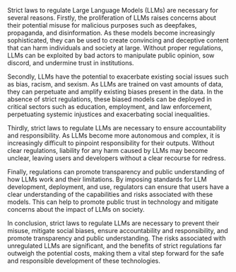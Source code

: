 Strict laws to regulate Large Language Models (LLMs) are necessary for several reasons. Firstly, the proliferation of LLMs raises concerns about their potential misuse for malicious purposes such as deepfakes, propaganda, and disinformation. As these models become increasingly sophisticated, they can be used to create convincing and deceptive content that can harm individuals and society at large. Without proper regulations, LLMs can be exploited by bad actors to manipulate public opinion, sow discord, and undermine trust in institutions.

Secondly, LLMs have the potential to exacerbate existing social issues such as bias, racism, and sexism. As LLMs are trained on vast amounts of data, they can perpetuate and amplify existing biases present in the data. In the absence of strict regulations, these biased models can be deployed in critical sectors such as education, employment, and law enforcement, perpetuating systemic injustices and exacerbating social inequalities.

Thirdly, strict laws to regulate LLMs are necessary to ensure accountability and responsibility. As LLMs become more autonomous and complex, it is increasingly difficult to pinpoint responsibility for their outputs. Without clear regulations, liability for any harm caused by LLMs may become unclear, leaving users and developers without a clear recourse for redress.

Finally, regulations can promote transparency and public understanding of how LLMs work and their limitations. By imposing standards for LLM development, deployment, and use, regulators can ensure that users have a clear understanding of the capabilities and risks associated with these models. This can help to promote public trust in technology and mitigate concerns about the impact of LLMs on society.

In conclusion, strict laws to regulate LLMs are necessary to prevent their misuse, mitigate social biases, ensure accountability and responsibility, and promote transparency and public understanding. The risks associated with unregulated LLMs are significant, and the benefits of strict regulations far outweigh the potential costs, making them a vital step forward for the safe and responsible development of these technologies.